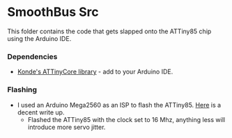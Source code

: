 # SmoothBus Src

This folder contains the code that gets slapped onto the ATTiny85 chip using the Arduino IDE.


### Dependencies

* [Konde's ATTinyCore library](https://github.com/SpenceKonde/ATTinyCore) - add to your Arduino IDE.

### Flashing

* I used an Arduino Mega2560 as an ISP to flash the ATTiny85. [Here](https://www.instructables.com/How-to-Burn-ATTiny85-Using-Arduino-Mega/) is a decent write up.
    * Flashed the ATTiny85 with the clock set to 16 Mhz, anything less will introduce more servo jitter.